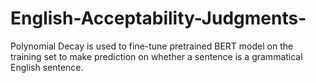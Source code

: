 # English-Acceptability-Judgments-

Polynomial Decay is used to fine-tune pretrained BERT model on the training set to make prediction on whether a sentence is a grammatical English sentence.
